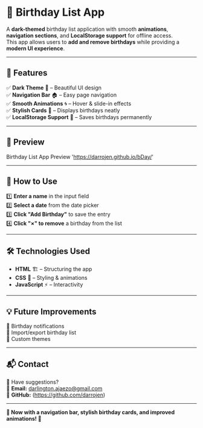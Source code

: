# 🎂 Birthday List App  

A **dark-themed** birthday list application with smooth **animations**, **navigation sections**, and **LocalStorage support** for offline access.  
This app allows users to **add and remove birthdays** while providing a **modern UI experience**.  

---

## 🚀 Features  
✅ **Dark Theme** 🎨 – Beautiful UI design  
✅ **Navigation Bar** 🏠 – Easy page navigation  
✅ **Smooth Animations** 🌀 – Hover & slide-in effects  
✅ **Stylish Cards** 📅 – Displays birthdays neatly  
✅ **LocalStorage Support** 💾 – Saves birthdays permanently  

---

## 📸 Preview  
Birthday List App Preview 'https://darrojen.github.io/bDay/' 

---

## 📜 How to Use  
1️⃣ **Enter a name** in the input field  
2️⃣ **Select a date** from the date picker  
3️⃣ **Click "Add Birthday"** to save the entry  
4️⃣ **Click "×" to remove** a birthday from the list  

---

## 🛠 Technologies Used  
- **HTML** 🏗️ – Structuring the app  
- **CSS** 🎨 – Styling & animations  
- **JavaScript** ⚡ – Interactivity  
---

## 💡 Future Improvements  
🔹 Birthday notifications  
🔹 Import/export birthday list  
🔹 Custom themes  

---

## 📬 Contact  
💬 Have suggestions?  
📧 **Email:** darlington.ajaezo@gmail.com  
🔗 **GitHub:** (https://github.com/darrojen)  

---

**🚀 Now with a navigation bar, stylish birthday cards, and improved animations! 🎉**  

